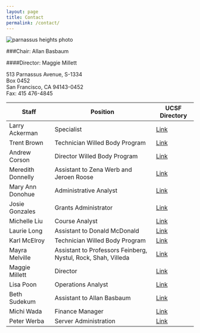 ```yaml
---
layout: page
title: Contact
permalink: /contact/
---
```


![parnassus heights photo](../img/ph.jpg) 

###Chair: Allan Basbaum
 
####Director: Maggie Millett

513 Parnassus Avenue, S-1334  
Box 0452  
San Francisco, CA 94143-0452  
Fax: 415 476-4845  


Staff          | Position                       | UCSF Directory   
-------------  | ----------------------------   | ----------- 
Larry Ackerman | Specialist						| [Link](https://directory.ucsf.edu/?q=larry+ackerman)
Trent Brown    | Technician Willed Body Program | [Link](https://directory.ucsf.edu/?q=Trent+Brown)
Andrew Corson  | Director Willed Body Program| [Link](https://directory.ucsf.edu/?q=Andrew+Corson)
Meredith Donnelly | Assistant to Zena Werb and Jeroen Roose | [Link](https://directory.ucsf.edu/?q=Meredith+Donnelly)
Mary Ann Donohue  | Administrative Analyst		          | [Link](https://directory.ucsf.edu/?q=Mary+Ann+Donohue)
Josie Gonzales	   | Grants Administrator		|     [Link](https://directory.ucsf.edu/?q=maryann+donohue)
Michelle Liu	  | Course Analyst			| [Link](https://directory.ucsf.edu/?q=Michelle+Liu)
Laurie Long   |  Assistant to Donald McDonald | [Link](https://directory.ucsf.edu/?q=Laurie+Long)
Karl McElroy  | Technician Willed Body Program | [Link](https://directory.ucsf.edu/?q=Karl+McElroy)
Mayra Melville	| Assistant to Professors Feinberg, Nystul, Rock, Shah, Villeda  | [Link](https://directory.ucsf.edu/?q=Mayra+Melville)
Maggie Millett | Director	| [Link](https://directory.ucsf.edu/?q=Maggie+Millett)
Lisa Poon	| Operations Analyst | [Link](https://directory.ucsf.edu/?q=lisa+poon)
Beth Sudekum	| Assistant to Allan Basbaum | [Link](https://directory.ucsf.edu/?q=Beth+Sudekum)
Michi Wada	| Finance Manager | [Link](https://directory.ucsf.edu/?q=Michi+Wada)
Peter Werba	| Server Administration | [Link](https://directory.ucsf.edu/?q=Peter+Werba)



	
